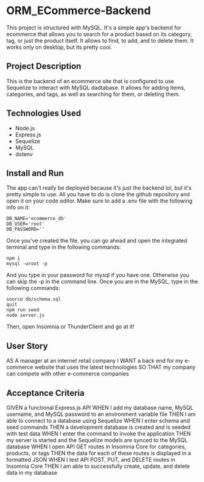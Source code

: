 # ORM_ECommerce-Backend

This project is structured with MySQL. It's a simple app's backend for ecommerce that allows you to search for a product based on its category, tag, or just the product itself. It allows to find, to add, and to delete them. It works only on desktop, but its pretty cool.

## Project Description

This is the backend of an ecommerce site that is configured to use Sequelize to interact with MySQL dadtabase. It allows for adding items, categories, and tags, as well as searching for them, or deleting them. 

## Technologies Used

* Node.js
* Express.js
* Sequelize
* MySQL
* dotenv

## Install and Run

The app can't really be deployed because it's just the backend lol, but it's pretty simple to use. All you have to do is clone the github repository and open it on your code editor. Make sure to add a .env file with the following info on it:

```
DB_NAME='ecommerce_db'
DB_USER='root'
DB_PASSWORD=''
```

Once you've created the file, you can go ahead and open the integrated terminal and type in the following commands:

```
npm i
mysql -uroot -p
```

And you type in your password for mysql if you have one. Otherwise you can skip the -p in the command line. Once you are in the MySQL, type in the following commands:

```
source db/schema.sql
quit
npm run seed
node server.js
```
Then, open Insomnia or ThunderClient and go at it!

## User Story

AS A manager at an internet retail company
I WANT a back end for my e-commerce website that uses the latest technologies
SO THAT my company can compete with other e-commerce companies

## Acceptance Criteria

GIVEN a functional Express.js API
WHEN I add my database name, MySQL username, and MySQL password to an environment variable file
THEN I am able to connect to a database using Sequelize
WHEN I enter schema and seed commands
THEN a development database is created and is seeded with test data
WHEN I enter the command to invoke the application
THEN my server is started and the Sequelize models are synced to the MySQL database
WHEN I open API GET routes in Insomnia Core for categories, products, or tags
THEN the data for each of these routes is displayed in a formatted JSON
WHEN I test API POST, PUT, and DELETE routes in Insomnia Core
THEN I am able to successfully create, update, and delete data in my database
